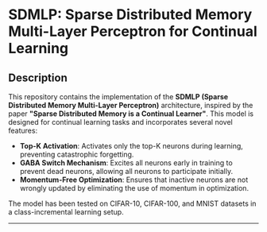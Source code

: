 # SDMLP: Sparse Distributed Memory Multi-Layer Perceptron for Continual Learning

## Description
This repository contains the implementation of the **SDMLP (Sparse Distributed Memory Multi-Layer Perceptron)** architecture, inspired by the paper **"Sparse Distributed Memory is a Continual Learner"**. This model is designed for continual learning tasks and incorporates several novel features:
- **Top-K Activation**: Activates only the top-K neurons during learning, preventing catastrophic forgetting.
- **GABA Switch Mechanism**: Excites all neurons early in training to prevent dead neurons, allowing all neurons to participate initially.
- **Momentum-Free Optimization**: Ensures that inactive neurons are not wrongly updated by eliminating the use of momentum in optimization.

The model has been tested on CIFAR-10, CIFAR-100, and MNIST datasets in a class-incremental learning setup.

---

